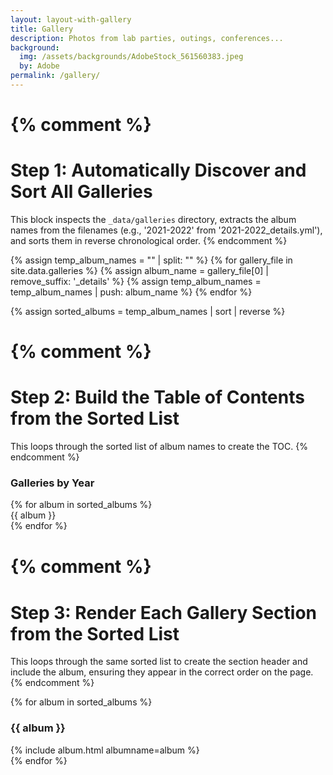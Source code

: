```yaml
---
layout: layout-with-gallery
title: Gallery
description: Photos from lab parties, outings, conferences...
background:
  img: /assets/backgrounds/AdobeStock_561560383.jpeg
  by: Adobe
permalink: /gallery/
---
```


{% comment %}
=============================================================================
  Step 1: Automatically Discover and Sort All Galleries
=============================================================================
This block inspects the `_data/galleries` directory, extracts the album
names from the filenames (e.g., '2021-2022' from '2021-2022_details.yml'),
and sorts them in reverse chronological order.
{% endcomment %}

{% assign temp_album_names = "" | split: "" %}
{% for gallery_file in site.data.galleries %}
  {% assign album_name = gallery_file[0] | remove_suffix: '_details' %}
  {% assign temp_album_names = temp_album_names | push: album_name %}
{% endfor %}
 
{% assign sorted_albums = temp_album_names | sort | reverse %}


{% comment %}
=============================================================================
  Step 2: Build the Table of Contents from the Sorted List
=============================================================================
This loops through the sorted list of album names to create the TOC.
{% endcomment %}

<nav id="toc" style="margin-bottom:40px;">
  <h3>Galleries by Year</h3>
  <ul>
    {% for album in sorted_albums %}
      <li>
        <a href="#{{ album | slugify }}">{{ album }}</a>
      </li>
    {% endfor %}
  </ul>
</nav>


{% comment %}
=============================================================================
  Step 3: Render Each Gallery Section from the Sorted List
=============================================================================
This loops through the same sorted list to create the section header and
include the album, ensuring they appear in the correct order on the page.
{% endcomment %}

{% for album in sorted_albums %}
  <h3 id="{{ album | slugify }}">{{ album }}</h3>
  {% include album.html albumname=album %}
  <br>
{% endfor %}
